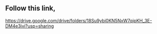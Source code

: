 ## Follow this link,

https://drive.google.com/drive/folders/18Su9ybi0KN5NxW7qipKH_3E-DM4e3jvi?usp=sharing
